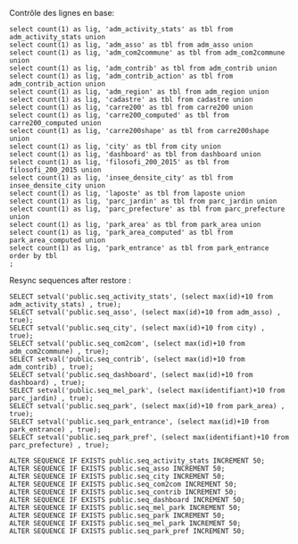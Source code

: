  Contrôle des lignes en base:
 
	select count(1) as lig, 'adm_activity_stats' as tbl from adm_activity_stats union 
	select count(1) as lig, 'adm_asso' as tbl from adm_asso union 
	select count(1) as lig, 'adm_com2commune' as tbl from adm_com2commune union 
	select count(1) as lig, 'adm_contrib' as tbl from adm_contrib union 
	select count(1) as lig, 'adm_contrib_action' as tbl from adm_contrib_action union 
	select count(1) as lig, 'adm_region' as tbl from adm_region union 
	select count(1) as lig, 'cadastre' as tbl from cadastre union 
	select count(1) as lig, 'carre200' as tbl from carre200 union 
	select count(1) as lig, 'carre200_computed' as tbl from carre200_computed union 
	select count(1) as lig, 'carre200shape' as tbl from carre200shape union 
	select count(1) as lig, 'city' as tbl from city union 
	select count(1) as lig, 'dashboard' as tbl from dashboard union 
	select count(1) as lig, 'filosofi_200_2015' as tbl from filosofi_200_2015 union 
	select count(1) as lig, 'insee_densite_city' as tbl from insee_densite_city union 
	select count(1) as lig, 'laposte' as tbl from laposte union 
	select count(1) as lig, 'parc_jardin' as tbl from parc_jardin union 
	select count(1) as lig, 'parc_prefecture' as tbl from parc_prefecture union 
	select count(1) as lig, 'park_area' as tbl from park_area union 
	select count(1) as lig, 'park_area_computed' as tbl from park_area_computed union 
	select count(1) as lig, 'park_entrance' as tbl from park_entrance 
	order by tbl
	; 


Resync sequences after restore :

    SELECT setval('public.seq_activity_stats', (select max(id)+10 from adm_activity_stats) , true);
    SELECT setval('public.seq_asso', (select max(id)+10 from adm_asso) , true);
    SELECT setval('public.seq_city', (select max(id)+10 from city) , true);
    SELECT setval('public.seq_com2com', (select max(id)+10 from adm_com2commune) , true);
    SELECT setval('public.seq_contrib', (select max(id)+10 from adm_contrib) , true);
    SELECT setval('public.seq_dashboard', (select max(id)+10 from dashboard) , true);
    SELECT setval('public.seq_mel_park', (select max(identifiant)+10 from parc_jardin) , true);
    SELECT setval('public.seq_park', (select max(id)+10 from park_area) , true);
    SELECT setval('public.seq_park_entrance', (select max(id)+10 from park_entrance) , true);
    SELECT setval('public.seq_park_pref', (select max(identifiant)+10 from parc_prefecture) , true);
    
    ALTER SEQUENCE IF EXISTS public.seq_activity_stats INCREMENT 50;
    ALTER SEQUENCE IF EXISTS public.seq_asso INCREMENT 50;
    ALTER SEQUENCE IF EXISTS public.seq_city INCREMENT 50;
    ALTER SEQUENCE IF EXISTS public.seq_com2com INCREMENT 50;
    ALTER SEQUENCE IF EXISTS public.seq_contrib INCREMENT 50;
    ALTER SEQUENCE IF EXISTS public.seq_dashboard INCREMENT 50;
    ALTER SEQUENCE IF EXISTS public.seq_mel_park INCREMENT 50;
    ALTER SEQUENCE IF EXISTS public.seq_park INCREMENT 50;
    ALTER SEQUENCE IF EXISTS public.seq_mel_park INCREMENT 50;
    ALTER SEQUENCE IF EXISTS public.seq_park_pref INCREMENT 50;




